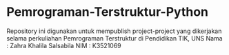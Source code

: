 # Pemrograman-Terstruktur-Python
Repository ini digunakan untuk mempublish project-project yang dikerjakan selama perkuliahan Pemrograman Terstruktur di Pendidikan TIK, UNS
Nama : Zahra Khalila Salsabila
NIM : K3521069
